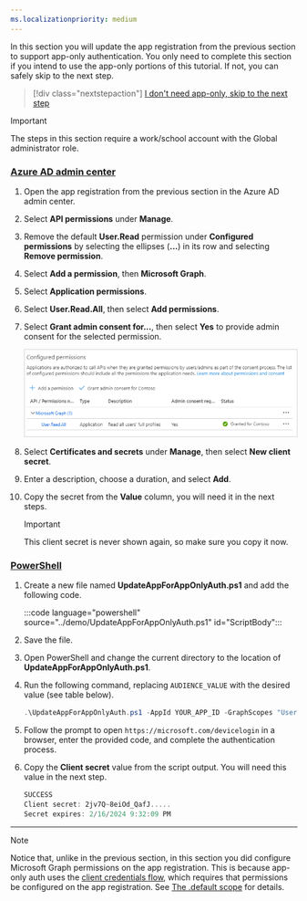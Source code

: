 ```yaml
---
ms.localizationpriority: medium
---
```


<!-- markdownlint-disable MD041 -->

In this section you will update the app registration from the previous section to support app-only authentication. You only need to complete this section if you intend to use the app-only portions of this tutorial. If not, you can safely skip to the next step.

> [!div class="nextstepaction"]
> [I don't need app-only, skip to the next step](?tutorial-step=3)

> [!IMPORTANT]
> The steps in this section require a work/school account with the Global administrator role.

### [Azure AD admin center](#tab/aad)

1. Open the app registration from the previous section in the Azure AD admin center.

1. Select **API permissions** under **Manage**.

1. Remove the default **User.Read** permission under **Configured permissions** by selecting the ellipses (**...**) in its row and selecting **Remove permission**.

1. Select **Add a permission**, then **Microsoft Graph**.

1. Select **Application permissions**.

1. Select **User.Read.All**, then select **Add permissions**.

1. Select **Grant admin consent for...**, then select **Yes** to provide admin consent for the selected permission.

    ![A screenshot of the Configured permissions table after granting admin consent](./images/aad-configured-permissions.png)

1. Select **Certificates and secrets** under **Manage**, then select **New client secret**.

1. Enter a description, choose a duration, and select **Add**.

1. Copy the secret from the **Value** column, you will need it in the next steps.

    > [!IMPORTANT]
    > This client secret is never shown again, so make sure you copy it now.

### [PowerShell](#tab/powershell)

1. Create a new file named **UpdateAppForAppOnlyAuth.ps1** and add the following code.

    :::code language="powershell" source="../demo/UpdateAppForAppOnlyAuth.ps1" id="ScriptBody":::

1. Save the file.

1. Open PowerShell and change the current directory to the location of **UpdateAppForAppOnlyAuth.ps1**.

1. Run the following command, replacing `AUDIENCE_VALUE` with the desired value (see table below).

    ```powershell
    .\UpdateAppForAppOnlyAuth.ps1 -AppId YOUR_APP_ID -GraphScopes "User.Read.All"
    ```

1. Follow the prompt to open `https://microsoft.com/devicelogin` in a browser, enter the provided code, and complete the authentication process.

1. Copy the **Client secret** value from the script output. You will need this value in the next step.

    ```powershell
    SUCCESS
    Client secret: 2jv7Q~8eiOd_QafJ.....
    Secret expires: 2/16/2024 9:32:09 PM
    ```

---

> [!NOTE]
> Notice that, unlike in the previous section, in this section you did configure Microsoft Graph permissions on the app registration. This is because app-only auth uses the [client credentials flow](https://docs.microsoft.com/azure/active-directory/develop/v2-oauth2-client-creds-grant-flow), which requires that permissions be configured on the app registration. See [The .default scope](https://docs.microsoft.com/azure/active-directory/develop/v2-permissions-and-consent#the-default-scope) for details.

